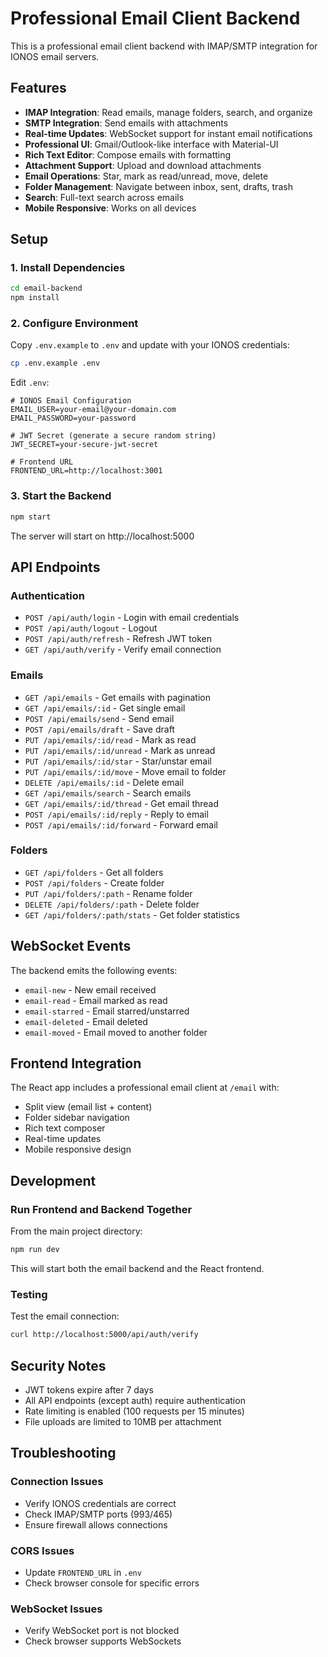# Professional Email Client Backend

This is a professional email client backend with IMAP/SMTP integration for IONOS email servers.

## Features

- **IMAP Integration**: Read emails, manage folders, search, and organize
- **SMTP Integration**: Send emails with attachments
- **Real-time Updates**: WebSocket support for instant email notifications
- **Professional UI**: Gmail/Outlook-like interface with Material-UI
- **Rich Text Editor**: Compose emails with formatting
- **Attachment Support**: Upload and download attachments
- **Email Operations**: Star, mark as read/unread, move, delete
- **Folder Management**: Navigate between inbox, sent, drafts, trash
- **Search**: Full-text search across emails
- **Mobile Responsive**: Works on all devices

## Setup

### 1. Install Dependencies

```bash
cd email-backend
npm install
```

### 2. Configure Environment

Copy `.env.example` to `.env` and update with your IONOS credentials:

```bash
cp .env.example .env
```

Edit `.env`:
```env
# IONOS Email Configuration
EMAIL_USER=your-email@your-domain.com
EMAIL_PASSWORD=your-password

# JWT Secret (generate a secure random string)
JWT_SECRET=your-secure-jwt-secret

# Frontend URL
FRONTEND_URL=http://localhost:3001
```

### 3. Start the Backend

```bash
npm start
```

The server will start on http://localhost:5000

## API Endpoints

### Authentication
- `POST /api/auth/login` - Login with email credentials
- `POST /api/auth/logout` - Logout
- `POST /api/auth/refresh` - Refresh JWT token
- `GET /api/auth/verify` - Verify email connection

### Emails
- `GET /api/emails` - Get emails with pagination
- `GET /api/emails/:id` - Get single email
- `POST /api/emails/send` - Send email
- `POST /api/emails/draft` - Save draft
- `PUT /api/emails/:id/read` - Mark as read
- `PUT /api/emails/:id/unread` - Mark as unread
- `PUT /api/emails/:id/star` - Star/unstar email
- `PUT /api/emails/:id/move` - Move email to folder
- `DELETE /api/emails/:id` - Delete email
- `GET /api/emails/search` - Search emails
- `GET /api/emails/:id/thread` - Get email thread
- `POST /api/emails/:id/reply` - Reply to email
- `POST /api/emails/:id/forward` - Forward email

### Folders
- `GET /api/folders` - Get all folders
- `POST /api/folders` - Create folder
- `PUT /api/folders/:path` - Rename folder
- `DELETE /api/folders/:path` - Delete folder
- `GET /api/folders/:path/stats` - Get folder statistics

## WebSocket Events

The backend emits the following events:
- `email-new` - New email received
- `email-read` - Email marked as read
- `email-starred` - Email starred/unstarred
- `email-deleted` - Email deleted
- `email-moved` - Email moved to another folder

## Frontend Integration

The React app includes a professional email client at `/email` with:
- Split view (email list + content)
- Folder sidebar navigation
- Rich text composer
- Real-time updates
- Mobile responsive design

## Development

### Run Frontend and Backend Together

From the main project directory:

```bash
npm run dev
```

This will start both the email backend and the React frontend.

### Testing

Test the email connection:
```bash
curl http://localhost:5000/api/auth/verify
```

## Security Notes

- JWT tokens expire after 7 days
- All API endpoints (except auth) require authentication
- Rate limiting is enabled (100 requests per 15 minutes)
- File uploads are limited to 10MB per attachment

## Troubleshooting

### Connection Issues
- Verify IONOS credentials are correct
- Check IMAP/SMTP ports (993/465)
- Ensure firewall allows connections

### CORS Issues
- Update `FRONTEND_URL` in `.env`
- Check browser console for specific errors

### WebSocket Issues
- Verify WebSocket port is not blocked
- Check browser supports WebSockets